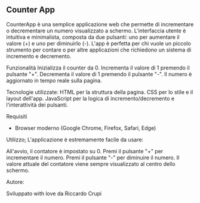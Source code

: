 ## Counter App

CounterApp è una semplice applicazione web che permette di incrementare o decrementare un numero visualizzato a schermo. L'interfaccia utente è intuitiva e minimalista, composta da due pulsanti: uno per aumentare il valore (+) e uno per diminuirlo (-). L'app è perfetta per chi vuole un piccolo strumento per contare o per altre applicazioni che richiedono un sistema di incremento e decremento.

Funzionalità
Inizializza il counter da 0.
Incrementa il valore di 1 premendo il pulsante "+".
Decrementa il valore di 1 premendo il pulsante "-".
Il numero è aggiornato in tempo reale sulla pagina.

Tecnologie utilizzate:
HTML per la struttura della pagina.
CSS per lo stile e il layout dell'app.
JavaScript per la logica di incremento/decremento e l'interattività dei pulsanti.

Requisiti

- Browser moderno (Google Chrome, Firefox, Safari, Edge)

Utilizzo;
L'applicazione è estremamente facile da usare:

All'avvio, il contatore è impostato su 0.
Premi il pulsante "+" per incrementare il numero.
Premi il pulsante "-" per diminuire il numero.
Il valore attuale del contatore viene sempre visualizzato al centro dello schermo.


Autore:

Sviluppato with love da Riccardo Crupi 
